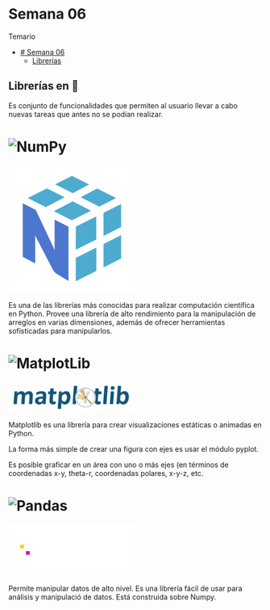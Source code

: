 # Semana 06

Temario
- [# Semana 06](#semana-06)
    - [Librerías](#semana-06)

## Librerías en :snake:

Es conjunto de funcionalidades que permiten al usuario  llevar a cabo nuevas tareas que antes no se podían realizar.

# ![NumPy](https://numpy.org/)
<img src="numpy.svg" width =50%,></img>

Es una de las librerías más conocidas para realizar computación científica en Python. Provee una librería de alto rendimiento para la manipulación de arreglos en varias dimensiones, además de ofrecer herramientas sofísticadas para manipularlos.


# ![MatplotLib](https://matplotlib.org/)

<img src="matplotlib.svg" width =50%,></img>

Matplotlib es una librería para crear visualizaciones estáticas o
animadas en Python.

La forma más simple de crear una figura con ejes es usar el módulo pyplot.

Es posible graficar en un área con uno o más ejes (en términos de
coordenadas x-y, theta-r, coordenadas polares, x-y-z, etc.

# ![Pandas](https://pandas.pydata.org/)
<img src="pandas_white.svg" width =50%,></img>

Permite manipular datos de alto nivel. Es una librería fácil de usar para
análisis y manipulació de datos. Está construida sobre Numpy.